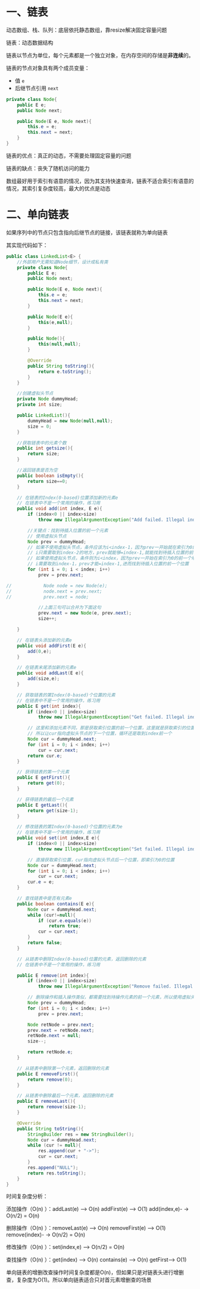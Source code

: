 # 一、链表

动态数组、栈、队列：底层依托静态数组，靠resize解决固定容量问题

链表：动态数据结构



链表以节点为单位，每个元素都是一个独立对象，在内存空间的存储是**非连续**的。

链表的节点对象具有两个成员变量：

* 值 `e`
* 后继节点引用 `next`

```java
private class Node{
    public E e;
    public Node next;

    public Node(E e, Node next){
        this.e = e;
        this.next = next;
    }
}
```



链表的优点：真正的动态，不需要处理固定容量的问题

链表的缺点：丧失了随机访问的能力

数组最好用于索引有语意的情况，因为其支持快速查询，链表不适合索引有语意的情况，其索引复杂度较高，最大的优点是动态



# 二、单向链表

如果序列中的节点只包含指向后继节点的链接，该链表就称为单向链表

其实现代码如下：

```java
public class LinkedList<E> {
    //外部用户无需知道Node细节，设计成私有类
    private class Node{
        public E e;
        public Node next;

        public Node(E e, Node next){
            this.e = e;
            this.next = next;
        }

        public Node(E e){
            this(e,null);
        }

        public Node(){
            this(null,null);
        }

        @Override
        public String toString(){
            return e.toString();
        }
    }

    //创建虚拟头节点
    private Node dummyHead;
    private int size;

    public LinkedList(){
        dummyHead = new Node(null,null);
        size = 0;
    }

    //获取链表中的元素个数
    public int getsize(){
        return size;
    }

    //返回链表是否为空
    public boolean isEmpty(){
        return size==0;
    }

    // 在链表的Index(0-based)位置添加新的元素e
    // 在链表中不是一个常用的操作，练习用
    public void add(int index, E e){
        if (index<0 || index>size)
            throw new IllegalArgumentException("Add failed. Illegal index.");

        //关键点：找到待插入位置的前一个元素
        // 使用虚拟头节点
        Node prev = dummyHead;
        // 如果不使用虚拟头节点，条件应该为i<index-1，因为prev一开始就在索引为0的地方，i=0时，prev=1，
        // i只需要取到index-2的地方，prev就能够=index-1,就能找到待插入位置的前一个位置
        // 如果使用虚拟头节点，条件则为i<index，因为prev一开始在索引为0的前一个地方，i=0时，prev=0，
        // i需要取到index-1，prev才能=index-1,进而找到待插入位置的前一个位置
        for (int i = 0; i < index; i++)
            prev = prev.next;

//            Node node = new Node(e);
//            node.next = prev.next;
//            prev.next = node;

            //上面三句可以合并为下面这句
            prev.next = new Node(e, prev.next);
            size++;

    }

    // 在链表头添加新的元素e
    public void addFirst(E e){
        add(0,e);
    }

    // 在链表末尾添加新的元素e
    public void addLast(E e){
        add(size,e);
    }

    // 获取链表的第Index(0-based)个位置的元素
    // 在链表中不是一个常用的操作，练习用
    public E get(int index){
        if (index<0 || index>size)
            throw new IllegalArgumentException("Get failed. Illegal index.");

        // 这里和添加元素不同，那是获取索引位置的前一个位置，这里就是获取索引的位置，
        // 所以让cur指向虚拟头节点的下一个位置，循环还是取到index前一个
        Node cur = dummyHead.next;
        for (int i = 0; i < index; i++)
            cur = cur.next;
        return cur.e;
    }

    // 获得链表的第一个元素
    public E getFirst(){
        return get(0);
    }

    // 获得链表的最后一个元素
    public E getLast(){
        return get(size-1);
    }

    // 修改链表的第Index(0-based)个位置的元素为e
    // 在链表中不是一个常用的操作，练习用
    public void set(int index,E e){
        if (index<0 || index>size)
            throw new IllegalArgumentException("Set failed. Illegal index.");

        // 直接获取索引位置，cur指向虚拟头节点后一个位置，即索引为0的位置
        Node cur = dummyHead.next;
        for (int i = 0; i < index; i++)
            cur = cur.next;
        cur.e = e;
    }

    // 查找链表中是否有元素e
    public boolean contains(E e){
        Node cur = dummyHead.next;
        while (cur!=null){
            if (cur.e.equals(e))
                return true;
            cur = cur.next;
        }
        return false;
    }

    // 从链表中删除Index(0-based)位置的元素，返回删除的元素
    // 在链表中不是一个常用的操作，练习用

    public E remove(int index){
        if (index<0 || index>size)
            throw new IllegalArgumentException("Remove failed. Illegal index.");

        // 删除操作和插入操作类似，都需要找到待操作元素的前一个元素，所以使用虚拟头节点
        Node prev = dummyHead;
        for (int i = 0; i < index; i++)
            prev = prev.next;

        Node retNode = prev.next;
        prev.next = retNode.next;
        retNode.next = null;
        size--;

        return retNode.e;
    }

    // 从链表中删除第一个元素，返回删除的元素
    public E removeFirst(){
        return remove(0);
    }

    // 从链表中删除最后一个元素，返回删除的元素
    public E removeLast(){
        return remove(size-1);
    }

    @Override
    public String toString(){
        StringBuilder res = new StringBuilder();
        Node cur = dummyHead.next;
        while (cur != null){
            res.append(cur + "->");
            cur = cur.next;
        }
        res.append("NULL");
        return res.toString();
    }
}
```



时间复杂度分析：

添加操作（O(n) ）：addLast(e) --> O(n)     addFirst(e) --> O(1)     add(index,e)- -> O(n/2) = O(n)

删除操作（O(n) ）：removeLast(e) --> O(n)     removeFirst(e) --> O(1)     remove(index)- -> O(n/2) = O(n)

修改操作（O(n) ）：set(index,e) --> O(n/2) = O(n)

查找操作（O(n) ）：get(index) --> O(n)   contains(e) --> O(n)   getFirst--> O(1)

单向链表的增删改查操作时间复杂度都是O(n)，但如果只是对链表头进行增删查，复杂度为O(1)。所以单向链表适合只对首元素增删查的场景







